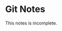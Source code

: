# Git Notes

This notes is incomplete.
<!-- <img src="https://cdn0.iconfinder.com/data/icons/social-media-2104/24/social_media_social_media_logo_git-512.png" width="100" height="100">

## Introduction - Brief
Git = Control Version System.<br><br>
Files have 3 states:
- commited (aka stored in database)
- modified (aka changed, not commited)
- staged (aka a modified version of the file, marked for the next commit)<br><br>

Each commit has its own unique ID, it is a hash of its containers and its metadata. It must have a perfix of at least 4 chars (unique in repo).
<br><br>

#
## Staging Area
is the virtual space where the changes "go" when we `git add`. It allows the preparation for any `commit`
![git](https://user-images.githubusercontent.com/19435096/66159072-ea48c600-e62f-11e9-9c1f-7b50acceb6fb.jpg)


## Special git files
- .gitignore = file in the main folder which contains a list of files that are ignored by git (so they're not affected by `git add`s and `git status`es). It can contain patterns (`*.pyc`) and paths to files. -->